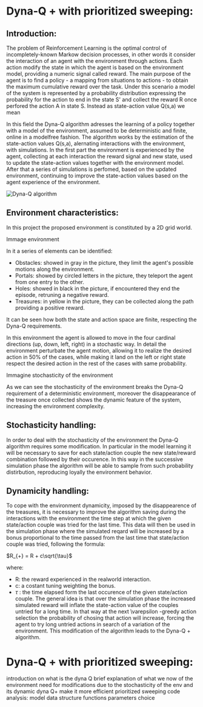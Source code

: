 # Dyna-Q + with prioritized sweeping:
## Introduction:
The problem of Reinforcement Learning is the optimal control of incompletely-known Markow decision processes, in other words it consider the interaction of an agent with the environment through actions.
Each action modify the state in which the agent is based on the environment model, providing a numeric signal called reward.
The main purpose of the agent is to find a policy - a mapping from situations to actions - to obtain the maximum cumulative reward over the task.
Under this scenario a model of the system is represented by a probability distribution expressing the probability for the action to end in the state S' and collect the reward R once perfored the action A in state S.
Instead as state-action value Q(s,a) we mean 

In this field the Dyna-Q algorithm adresses the learning of a policy together with a model of the environment, assumed to be deterministic and finite, online in a modelfree fashion.
The algorithm works by the estimation of the state-action values Q(s,a), alernating interactions with the environment, with simulations.
In the first part the environment is experienced by the agent, collecting at each interaction the reward signal and new state, used to update the state-action values together with the environment model.
After that a series of simulations is perfomed, based on the updated environment, continuing to improve the state-action values based on the agent experience of the environment. 

![Dyna-Q algorithm](/images/dyna-q.jpg "Dyna-Q algorithm")

## Environment characteristics:
In this project the proposed environment is constituted by a 2D grid world.

Immage environment

In it a series of elements can be identified:
- Obstacles: showed in gray in the picture, they limit the agent's possible motions along the environment.
- Portals: showed by circled letters in the picture, they teleport the agent from one entry to the other.
- Holes: showed in black in the picture, if encountered they end the episode, retruning a negative reward.
- Treasures: in yellow in the picture, they can be collected along the path providing a positive reward.

It can be seen how both the state and action space are finite, respecting the Dyna-Q requirements.

In this environment the agent is allowed to move in the four cardinal directions (up, down, left, right) in a stochastic way.
In detail the environment perturbate the agent motion, allowing it to realize the desired action in 50% of the cases, while making it land on the left or right state respect the desired action in the rest of the cases with same probability.

Immagine stochasticity of the environment

As we can see the stochasticity of the environment breaks the Dyna-Q requirement of a deterministic environment, moreover the disappearance of the treasure once collected shows the dynamic feature of the system, increasing the environment complexity.

## Stochasticity handling:
In order to deal with the stochasticity of the environment the Dyna-Q algorithm requires some modification.
In particular in the model learning it will be necessary to save for each state/action couple the new state/reward combination followed by their occurence.
In this way in the successive simulation phase the algorithm will be able to sample from such probability distirbution, reproducing loyally the environment behavior.

## Dynamicity handling:
To cope with the environment dynamicity, imposed by the disappearence of the treasures, it is necessary to improve the algorithm saving during the interactions with the environment the time step at which the given state/action couple was tried for the last time.
This data will then be used in the simulation phase where the simulated reqard will be increased by a bonus proportional to the time passed from the last time that state/action couple was tried, following the formula:

$R_{+} = R + c\sqrt{\tau}$

where:
- R: the reward experienced in the realworld interaction.
- c: a costant tuning weighting the bonus.
- $\tau$ : the time elapsed form the last occurence of the given state/action couple.
The general idea is that over the simulation phase the increased simulated reward will inflate the state-action value of the couples untried for a long time.
In that way at the next \varepsilon -greedy action selection the probability of chosing that action will increase, forcing the agent to try long untried actions in search of a variation of the environment.
This modification of the algorithm leads to the Dyna-Q + algorithm.
# Dyna-Q + with prioritized sweeping:
introduction on what is the dyna Q
brief explanation of what we now of the environment
need for modifications due to the stochasticity of the env and its dynamic
dyna Q+
make it more efficient prioritized sweeping
code analysis:
model data structure
functions
parameters choice
